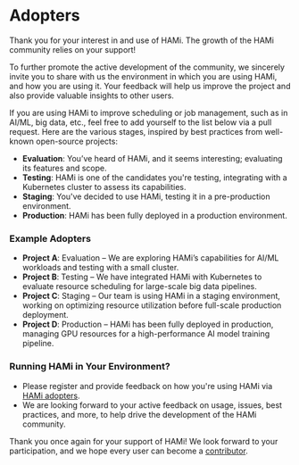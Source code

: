 # Adopters

Thank you for your interest in and use of HAMi. The growth of the HAMi community relies on your support!

To further promote the active development of the community, we sincerely invite you to share with us the environment in which you are using HAMi, and how you are using it. Your feedback will help us improve the project and also provide valuable insights to other users.

If you are using HAMi to improve scheduling or job management, such as in AI/ML, big data, etc., feel free to add yourself to the list below via a pull request. Here are the various stages, inspired by best practices from well-known open-source projects:

- **Evaluation**: You’ve heard of HAMi, and it seems interesting; evaluating its features and scope.
- **Testing**: HAMi is one of the candidates you're testing, integrating with a Kubernetes cluster to assess its capabilities.
- **Staging**: You've decided to use HAMi, testing it in a pre-production environment.
- **Production**: HAMi has been fully deployed in a production environment.

### Example Adopters

- **Project A**: Evaluation – We are exploring HAMi’s capabilities for AI/ML workloads and testing with a small cluster.
- **Project B**: Testing – We have integrated HAMi with Kubernetes to evaluate resource scheduling for large-scale big data pipelines.
- **Project C**: Staging – Our team is using HAMi in a staging environment, working on optimizing resource utilization before full-scale production deployment.
- **Project D**: Production – HAMi has been fully deployed in production, managing GPU resources for a high-performance AI model training pipeline.

### Running HAMi in Your Environment?

- Please register and provide feedback on how you're using HAMi via [HAMi adopters](https://project-HAMi.io/adopters).
- We are looking forward to your active feedback on usage, issues, best practices, and more, to help drive the development of the HAMi community.

Thank you once again for your support of HAMi! We look forward to your participation, and we hope every user can become a [contributor](./contributing.md).